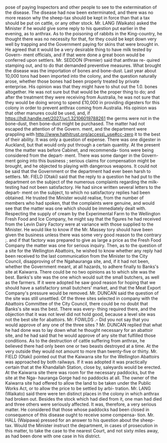 pose of paying Inspectors and other people to see to the extermination of the disease. The disease had now been exterminated, and there was no more reason why the sheep-tax should be kept in force than that a tax should be put on cattle, or any other stock. Mr. LANG (Waikato) asked the Minister if he would give some reply to his question put earlier in the evening, as to anthrax. As to the poisoning of rabbits in the King-country, he thought there was no necessity for that, for they could be kept down very well by trapping and the Government paying for skins that were brought in. He agreed that it would be a very desirable thing to have milk tested by Govern- ment officials, and if that were done a great boon would be conferred upon settlers. Mr. SEDDON (Premier) said that anthrax re- quired stamping out, and to do that demanded preventive measures. What brought the disease was the importation of bones and bone-dust. Last year about 10,000 tons had been imported into the colony, and the question naturally arose, whether those bones had been properly treated by private enterprise. His opinion was that they might have to shut out the 1.0. bones altogether. He was not sure but that would be the proper thing to do; and after the treatment they were receiving from Australia, he was not sure that they would be doing wrong to spend £10,000 in providing digesters for this colony in order to prevent anthrax coming from Australia. His opinion was that other manures could be used, and, if https://hdl.handle.net/2027/uc1.32106019788261 the germs were not in the bone-dust, then bone-dust might be purchased. The matter had not escaped the attention of the Govern. ment, and the department were grappling with http://www.hathitrust.org/access\_use#cc-zero it to the best of their ability. It was only a question of expense. There was one digester in Auckland, but that would only put through a certain quantity. At the present time the matter was before Cabinet, and recommenda- tions were being considered from the depart- ment. There was some danger in the Govern- ment going into this business ; serious claims for compensation might be brought, and he objected to playing with dangerous weapons. It could not be said that the Government or the department had ever been harsh to settlers. Mr. FIELD (Otaki) said that the reply to a question he had put to the department on the subject of the numerous complaints regarding the milk-testing had not been satisfactory. He had since written several letters to the depart- ment on the subject, to which no satisfactory replies had been obtained. He trusted the Minister would realise, from the number of members who had spoken, that the complaints were genuine, and would see that the matter was one which should be immediately dealt with. Respecting the supply of cream by the Experimental Farm to the Wellington Fresh Food and Ice Company, he might say that the figures he had received from the Levin Dairy Factory were at variance with those supplied to the Minister. He would like to know if the Mr. Massey tory should have been given the business unless there was some very good reason to the contrary ;. and if that factory was prepared to give as large a price as the Fresh Food Company the matter was one for serious inquiry. Then, as to the question of a site for the Wellington Abattoirs, he wished to know whether any reply had been received to the last communication from the Minister to the City Council, disapproving of the Ngahauranga site, and, if it had not been, whether the Government meant, at all hazards, to adhere finally to Banks's site at Kaiwarra. There could be no two opinions as to which site was the best. Banks's site was the one which would suit the small butchers, as well as the farmers. If it were adopted he saw good reason for hoping that we should have a satisfactory small butchers' market, and that the Meat Export Company's pressure would be removed. Mr. DUNCAN said the question of the site was still unsettled. Of the three sites selected in company with the Abattoirs Committee of the City Council, there could be no doubt that Banks's site was the best. There was every- thing required there, and the objection that it was not level did not hold good, because a level site was not the best site for abattoirs. Mr. FOWLDS .- Did you not say that you would approve of any one of the three sites ? Mr. DUNCAN replied that what he had done was to lay down what he thought necessary for an abattoir site, and he had said that he would approve of any site that fulfilled those conditions. As to the destruction of cattle suffering from anthrax, he believed there had only been one or two beasts destroyed at a time. At the very outside they would not amount to more than twenty-five or thirty. Mr. FIELD (Otaki) pointed out that the Kaiwarra site for the Wellington Abattoirs was approached by both railways. If it was adopted it was practically certain that at the Khandallah Station, close by, saleyards would be erected. At the Kaiwarra site there was room for the necessary paddocks, but the site at the Nga- hauranga Gorge had no paddocks at all. The owner of the Kaiwarra site had offered to allow the land to be taken under the Public Works Act, or to allow the price to be settled by arbi- tration. Mr. LANG (Waikato) said there were ten distinct places in the colony in which anthrax had broken out. Besides the stock which had died from it, one man had died and three others were seriously affected. It was, therefore, a very serious matter. He considered that those whose paddocks had been closed in consequence of this disease ought to receive some compensa- tion. Mr. HALL (Waipawa) pressed for an answer to his question about the sheep-tax. Would the Minister instruct the department, in cases of prosecution in this matter, to take the case to the nearest Court, and not sixty miles away, as had been done with one case in his district. 